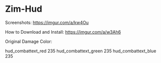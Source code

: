 # Zim-Hud
Screenshots: https://imgur.com/a/kw4Ou

How to Download and Install: https://imgur.com/a/w3Ah6

Original Damage Color:

hud_combattext_red 235
hud_combattext_green 235
hud_combattext_blue 235
